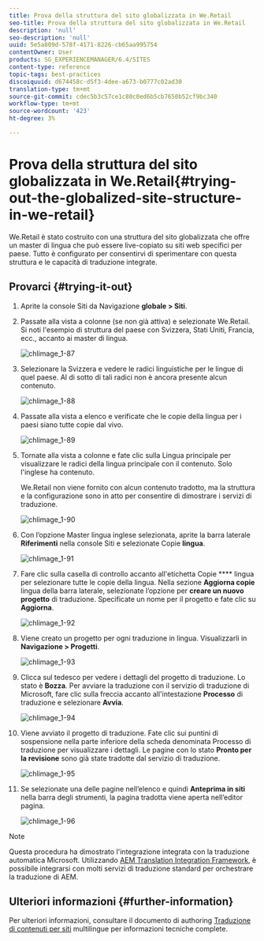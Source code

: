 ```yaml
---
title: Prova della struttura del sito globalizzata in We.Retail
seo-title: Prova della struttura del sito globalizzata in We.Retail
description: 'null'
seo-description: 'null'
uuid: 5e5a809d-578f-4171-8226-cb65aa995754
contentOwner: User
products: SG_EXPERIENCEMANAGER/6.4/SITES
content-type: reference
topic-tags: best-practices
discoiquuid: d674458c-d5f3-4dee-a673-b0777c02ad30
translation-type: tm+mt
source-git-commit: cdec5b3c57ce1c80c0ed6b5cb7650b52cf9bc340
workflow-type: tm+mt
source-wordcount: '423'
ht-degree: 3%

---
```



# Prova della struttura del sito globalizzata in We.Retail{#trying-out-the-globalized-site-structure-in-we-retail}

We.Retail è stato costruito con una struttura del sito globalizzata che offre un master di lingua che può essere live-copiato su siti web specifici per paese. Tutto è configurato per consentirvi di sperimentare con questa struttura e le capacità di traduzione integrate.

## Provarci {#trying-it-out}

1. Aprite la console Siti da Navigazione **globale > Siti**.
1. Passate alla vista a colonne (se non già attiva) e selezionate We.Retail. Si noti l&#39;esempio di struttura del paese con Svizzera, Stati Uniti, Francia, ecc., accanto ai master di lingua.

   ![chlimage_1-87](assets/chlimage_1-87.png)

1. Selezionare la Svizzera e vedere le radici linguistiche per le lingue di quel paese. Al di sotto di tali radici non è ancora presente alcun contenuto.

   ![chlimage_1-88](assets/chlimage_1-88.png)

1. Passate alla vista a elenco e verificate che le copie della lingua per i paesi siano tutte copie dal vivo.

   ![chlimage_1-89](assets/chlimage_1-89.png)

1. Tornate alla vista a colonne e fate clic sulla Lingua principale per visualizzare le radici della lingua principale con il contenuto. Solo l&#39;inglese ha contenuto.

   We.Retail non viene fornito con alcun contenuto tradotto, ma la struttura e la configurazione sono in atto per consentire di dimostrare i servizi di traduzione.

   ![chlimage_1-90](assets/chlimage_1-90.png)

1. Con l’opzione Master lingua inglese selezionata, aprite la barra laterale **Riferimenti** nella console Siti e selezionate Copie **lingua**.

   ![chlimage_1-91](assets/chlimage_1-91.png)

1. Fare clic sulla casella di controllo accanto all&#39;etichetta Copie **** lingua per selezionare tutte le copie della lingua. Nella sezione **Aggiorna copie** lingua della barra laterale, selezionate l’opzione per **creare un nuovo progetto** di traduzione. Specificate un nome per il progetto e fate clic su **Aggiorna**.

   ![chlimage_1-92](assets/chlimage_1-92.png)

1. Viene creato un progetto per ogni traduzione in lingua. Visualizzarli in **Navigazione > Progetti**.

   ![chlimage_1-93](assets/chlimage_1-93.png)

1. Clicca sul tedesco per vedere i dettagli del progetto di traduzione. Lo stato è **Bozza**. Per avviare la traduzione con il servizio di traduzione di Microsoft, fare clic sulla freccia accanto all&#39;intestazione **Processo** di traduzione e selezionare **Avvia**.

   ![chlimage_1-94](assets/chlimage_1-94.png)

1. Viene avviato il progetto di traduzione. Fate clic sui puntini di sospensione nella parte inferiore della scheda denominata Processo di traduzione per visualizzare i dettagli. Le pagine con lo stato **Pronto per la revisione** sono già state tradotte dal servizio di traduzione.

   ![chlimage_1-95](assets/chlimage_1-95.png)

1. Se selezionate una delle pagine nell’elenco e quindi **Anteprima in siti** nella barra degli strumenti, la pagina tradotta viene aperta nell’editor pagina.

   ![chlimage_1-96](assets/chlimage_1-96.png)

>[!NOTE]
>
>Questa procedura ha dimostrato l&#39;integrazione integrata con la traduzione automatica Microsoft. Utilizzando [AEM Translation Integration Framework](/help/sites-administering/translation.md), è possibile integrarsi con molti servizi di traduzione standard per orchestrare la traduzione di AEM.

## Ulteriori informazioni {#further-information}

Per ulteriori informazioni, consultare il documento di authoring [Traduzione di contenuti per siti](/help/sites-administering/translation.md) multilingue per informazioni tecniche complete.
